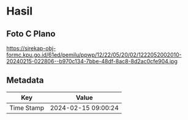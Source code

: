 # Hasil

## Foto C Plano

https://sirekap-obj-formc.kpu.go.id/61ed/pemilu/ppwp/12/22/05/20/02/1222052002010-20240215-022806--b970c134-7bbe-48df-8ac8-8d2ac0cfe904.jpg


## Metadata

| Key        | Value               |
| ---------- | ------------------- |
| Time Stamp | 2024-02-15 09:00:24 |



